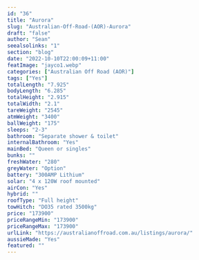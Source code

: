 ```yaml
---
id: "36"
title: "Aurora"
slug: "Australian-Off-Road-(AOR)-Aurora"
draft: "false"
author: "Sean"
seealsolinks: "1"
section: "blog"
date: "2022-10-10T22:00:09+11:00"
featImage: "jayco1.webp"
categories: ["Australian Off Road (AOR)"]
tags: ["Yes"]
totalLength: "7.925"
bodyLength: "6.285"
totalHeight: "2.915"
totalWidth: "2.1"
tareWeight: "2545"
atmWeight: "3400"
ballWeight: "175"
sleeps: "2-3"
bathroom: "Separate shower & toilet"
internalBathroom: "Yes"
mainBed: "Queen or singles"
bunks: ""
freshWater: "280"
greyWater: "Option"
battery: "300AMP Lithium"
solar: "4 x 120W roof mounted"
airCon: "Yes"
hybrid: ""
roofType: "Full height"
towHitch: "DO35 rated 3500kg"
price: "173900"
priceRangeMin: "173900"
priceRangeMax: "173900"
urlLink: "https://australianoffroad.com.au/listings/aurora/"
aussieMade: "Yes"
featured: ""
---
```

